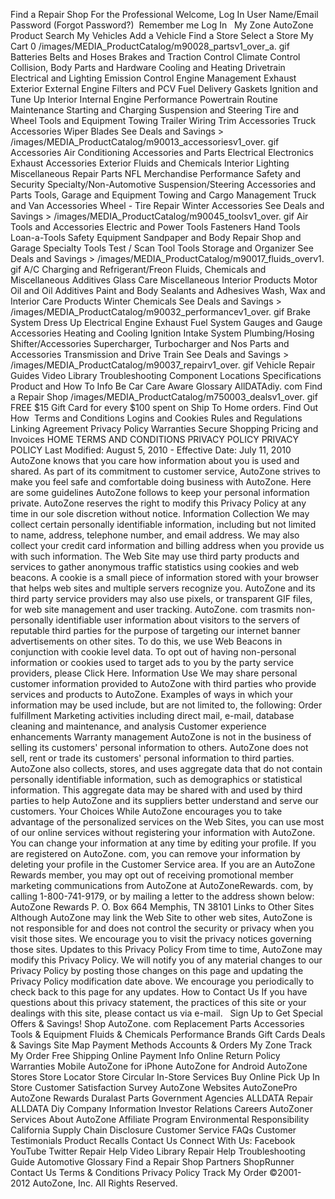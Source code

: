 Find a Repair Shop For the Professional Welcome, Log In User Name/Email Password (Forgot Password?)  Remember me Log In   My Zone AutoZone Product Search My Vehicles Add a Vehicle Find a Store Select a Store My Cart 0 /images/MEDIA\_ProductCatalog/m90028\_partsv1\_over\_a. gif Batteries Belts and Hoses Brakes and Traction Control Climate Control Collision, Body Parts and Hardware Cooling and Heating Drivetrain Electrical and Lighting Emission Control Engine Management Exhaust Exterior External Engine Filters and PCV Fuel Delivery Gaskets Ignition and Tune Up Interior Internal Engine Performance Powertrain Routine Maintenance Starting and Charging Suspension and Steering Tire and Wheel Tools and Equipment Towing Trailer Wiring Trim Accessories Truck Accessories Wiper Blades See Deals and Savings > /images/MEDIA\_ProductCatalog/m90013\_accessoriesv1\_over. gif Accessories Air Conditioning Accessories and Parts Electrical Electronics Exhaust Accessories Exterior Fluids and Chemicals Interior Lighting Miscellaneous Repair Parts NFL Merchandise Performance Safety and Security Specialty/Non-Automotive Suspension/Steering Accessories and Parts Tools, Garage and Equipment Towing and Cargo Management Truck and Van Accessories Wheel - Tire Repair Winter Accessories See Deals and Savings > /images/MEDIA\_ProductCatalog/m90045\_toolsv1\_over. gif Air Tools and Accessories Electric and Power Tools Fasteners Hand Tools Loan-a-Tools Safety Equipment Sandpaper and Body Repair Shop and Garage Specialty Tools Test / Scan Tool Tools Storage and Organizer See Deals and Savings > /images/MEDIA\_ProductCatalog/m90017\_fluids\_overv1. gif A/C Charging and Refrigerant/Freon Fluids, Chemicals and Miscellaneous Additives Glass Care Miscellaneous Interior Products Motor Oil and Oil Additives Paint and Body Sealants and Adhesives Wash, Wax and Interior Care Products Winter Chemicals See Deals and Savings > /images/MEDIA\_ProductCatalog/m90032\_performancev1\_over. gif Brake System Dress Up Electrical Engine Exhaust Fuel System Gauges and Gauge Accessories Heating and Cooling Ignition Intake System Plumbing/Hosing Shifter/Accessories Supercharger, Turbocharger and Nos Parts and Accessories Transmission and Drive Train See Deals and Savings > /images/MEDIA\_ProductCatalog/m90037\_repairv1\_over. gif Vehicle Repair Guides Video Library Troubleshooting Component Locations Specifications Product and How To Info Be Car Care Aware Glossary AllDATAdiy. com Find a Repair Shop /images/MEDIA\_ProductCatalog/m750003\_dealsv1\_over. gif FREE $15 Gift Card for every $100 spent on Ship To Home orders. Find Out How  Terms and Conditions Logins and Cookies Rules and Regulations Linking Agreement Privacy Policy Warranties Secure Shopping Pricing and Invoices HOME TERMS AND CONDITIONS PRIVACY POLICY PRIVACY POLICY Last Modified: August 5, 2010 - Effective Date: July 11, 2010 AutoZone knows that you care how information about you is used and shared. As part of its commitment to customer service, AutoZone strives to make you feel safe and comfortable doing business with AutoZone. Here are some guidelines AutoZone follows to keep your personal information private. AutoZone reserves the right to modify this Privacy Policy at any time in our sole discretion without notice. Information Collection We may collect certain personally identifiable information, including but not limited to name, address, telephone number, and email address. We may also collect your credit card information and billing address when you provide us with such information. The Web Site may use third party products and services to gather anonymous traffic statistics using cookies and web beacons. A cookie is a small piece of information stored with your browser that helps web sites and multiple servers recognize you. AutoZone and its third party service providers may also use pixels, or transparent GIF files, for web site management and user tracking. AutoZone. com trasmits non-personally identifiable user information about visitors to the servers of reputable third parties for the purpose of targeting our internet banner advertisements on other sites. To do this, we use Web Beacons in conjunction with cookie level data. To opt out of having non-personal information or cookies used to target ads to you by the party service providers, please Click Here. Information Use We may share personal customer information provided to AutoZone with third parties who provide services and products to AutoZone. Examples of ways in which your information may be used include, but are not limited to, the following: Order fulfillment Marketing activities including direct mail, e-mail, database cleaning and maintenance, and analysis Customer experience enhancements Warranty management AutoZone is not in the business of selling its customers' personal information to others. AutoZone does not sell, rent or trade its customers' personal information to third parties. AutoZone also collects, stores, and uses aggregate data that do not contain personally identifiable information, such as demographics or statistical information. This aggregate data may be shared with and used by third parties to help AutoZone and its suppliers better understand and serve our customers. Your Choices While AutoZone encourages you to take advantage of the personalized services on the Web Sites, you can use most of our online services without registering your information with AutoZone. You can change your information at any time by editing your profile. If you are registered on AutoZone. com, you can remove your information by deleting your profile in the Customer Service area. If you are an AutoZone Rewards member, you may opt out of receiving promotional member marketing communications from AutoZone at AutoZoneRewards. com, by calling 1-800-741-9179, or by mailing a letter to the address shown below: AutoZone Rewards P. O. Box 664 Memphis, TN 38101 Links to Other Sites Although AutoZone may link the Web Site to other web sites, AutoZone is not responsible for and does not control the security or privacy when you visit those sites. We encourage you to visit the privacy notices governing those sites. Updates to this Privacy Policy From time to time, AutoZone may modify this Privacy Policy. We will notify you of any material changes to our Privacy Policy by posting those changes on this page and updating the Privacy Policy modification date above. We encourage you periodically to check back to this page for any updates. How to Contact Us If you have questions about this privacy statement, the practices of this site or your dealings with this site, please contact us via e-mail.   Sign Up to Get Special Offers & Savings! Shop AutoZone. com Replacement Parts Accessories Tools & Equipment Fluids & Chemicals Performance Brands Gift Cards Deals & Savings Site Map Payment Methods Accounts & Orders My Zone Track My Order Free Shipping Online Payment Info Online Return Policy Warranties Mobile AutoZone for iPhone AutoZone for Android AutoZone Stores Store Locator Store Circular In-Store Services Buy Online Pick Up In Store Customer Satisfaction Survey AutoZone Websites AutoZonePro AutoZone Rewards Duralast Parts Government Agencies ALLDATA Repair ALLDATA Diy Company Information Investor Relations Careers AutoZoner Services About AutoZone Affiliate Program Environmental Responsibility California Supply Chain Disclosure Customer Service FAQs Customer Testimonials Product Recalls Contact Us Connect With Us: Facebook YouTube Twitter Repair Help Video Library Repair Help Troubleshooting Guide Automotive Glossary Find a Repair Shop Partners ShopRunner Contact Us Terms & Conditions Privacy Policy Track My Order ©2001-2012 AutoZone, Inc. All Rights Reserved.